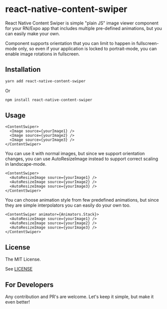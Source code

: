 # react-native-content-swiper

React Native Content Swiper is simple "plain JS" image viewer component for your
RN/Expo app that includes multiple pre-defined animations, but you can easily make
your own.

Component supports orientation that you can limit to happen in fullscreen-mode
only, so even if your application is locked to portrait-mode, you can enable
image rotations in fullscreen.

## Installation

```sh
yarn add react-native-content-swiper
```

Or

```sh
npm install react-native-content-swiper
```

## Usage

```
<ContentSwiper>
  <Image source={yourImage1} />
  <Image source={yourImage2} />
  <Image source={yourImage3} />
</ContentSwiper>
```

You can use it with normal images, but since we support orientation changes,
you can use AutoResizeImage instead to support correct scaling in landscape-mode.

```
<ContentSwiper>
  <AutoResizeImage source={yourImage1} />
  <AutoResizeImage source={yourImage2} />
  <AutoResizeImage source={yourImage3} />
</ContentSwiper>
```

You can choose animation style from few predefined animations,
but since they are simple interpolators you can easily do your own too.

```
<ContentSwiper animator={Animators.Stack}>
  <AutoResizeImage source={yourImage1} />
  <AutoResizeImage source={yourImage2} />
  <AutoResizeImage source={yourImage3} />
</ContentSwiper>
```


## License

The MIT License.

See [LICENSE](LICENSE)

## For Developers

Any contribution and PR's are welcome. Let's keep it simple, but make it even better!
